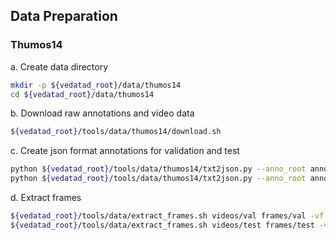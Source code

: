## Data Preparation

### Thumos14

a. Create data directory
```bash
mkdir -p ${vedatad_root}/data/thumos14
cd ${vedatad_root}/data/thumos14
```

b. Download raw annotations and video data

```bash
${vedatad_root}/tools/data/thumos14/download.sh
```

c. Create json format annotations for validation and test

```bash
python ${vedatad_root}/tools/data/thumos14/txt2json.py --anno_root annotations --video_root videos --mode val
python ${vedatad_root}/tools/data/thumos14/txt2json.py --anno_root annotations --video_root videos --mode test
```

d. Extract frames

```bash
${vedatad_root}/tools/data/extract_frames.sh videos/val frames/val -vf fps=25 -s 128x128 %05d.jpg
${vedatad_root}/tools/data/extract_frames.sh videos/test frames/test -vf fps=25 -s 128x128 %05d.jpg
```
